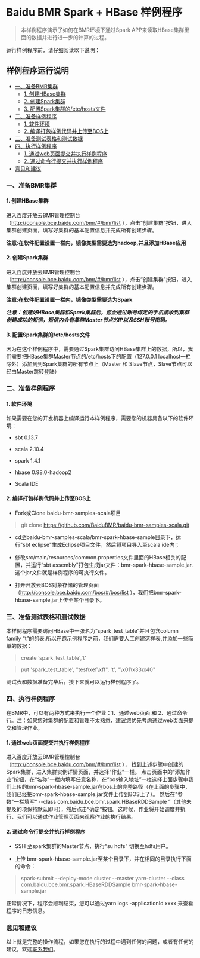 # Baidu BMR Spark + HBase 样例程序

> 本样例程序演示了如何在BMR环境下通过Spark APP来读取HBase集群里面的数据并进行进一步的计算的过程。

运行样例程序前，请仔细阅读以下说明：

## <a name='TOC'>样例程序运行说明</a>

  * [一、准备BMR集群](#prepare_cluster)
    - [1. 创建HBase集群](#prepare_cluster_hbase)
    - [2. 创建Spark集群](#prepare_cluster_spark)
    - [3. 配置Spark集群的/etc/hosts文件](#prepare_cluster_config)
  * [二、准备样例程序](#prepare_example)
    - [1. 软件环境](#prepare_example_software)
    - [2. 编译打包样例代码并上传至BOS上](#prepare_example_package)
  * [三、准备测试表格和测试数据](#prepare_data)
  * [四、执行样例程序](#exec_prog)
    - [1. 通过web页面提交并执行样例程序](#exec_prog_web)
    - [2. 通过命令行提交并执行样例程序](#exec_prog_cmd)
  * [意见和建议](#feedback)


### <a name="prepare_cluster">一、准备BMR集群</a>
#### <a name="prepare_cluster_hbase">1. 创建HBase集群</a>
进入百度开放云BMR管理控制台（http://console.bce.baidu.com/bmr/#/bmr/list ），点击“创建集群”按钮，进入集群创建页面，填写好集群的基本配置信息并完成所有创建步骤。

**注意:在软件配置设置一栏内，镜像类型需要选为hadoop,并且添加HBase应用**

#### <a name="prepare_cluster_spark">2. 创建Spark集群</a>
进入百度开放云BMR管理控制台（http://console.bce.baidu.com/bmr/#/bmr/list ），点击“创建集群”按钮，进入集群创建页面，填写好集群的基本配置信息并完成所有创建步骤。

**注意:在软件配置设置一栏内，镜像类型需要选为Spark**

***注意：创建好HBase集群和Spark集群后，您会通过账号绑定的手机接收到集群创建成功的短信，短信内会有集群Master节点的IP以及SSH账号密码。***

#### <a name="prepare_cluster_config">3. 配置Spark集群的/etc/hosts文件</a>

因为在这个样例程序中，需要通过Spark集群访问HBase集群上的数据，所以，我们需要把HBase集群Master节点的/etc/hosts下的配置（127.0.0.1 localhost一栏除外）添加到到Spark集群的所有节点上（Master 和 Slave节点，Slave节点可以经由Master跳转登陆）

### <a name="prepare_example">二、准备样例程序</a>

#### <a name="prepare_example_software">1. 软件环境</a>
如果需要在您的开发机器上编译运行本样例程序，需要您的机器具备以下的软件环境：

* sbt 0.13.7

* scala 2.10.4

* spark 1.4.1

* hbase 0.98.0-hadoop2

* Scala IDE

#### <a name="prepare_example_package">2. 编译打包样例代码并上传至BOS上</a>

* Fork或Clone baidu-bmr-samples-scala项目

> git clone https://github.com/BaiduBMR/baidu-bmr-samples-scala.git
	
* cd至baidu-bmr-samples-scala/bmr-spark-hbase-sample目录下，运行"sbt eclipse"生成Eclipse项目文件，然后将项目导入至scala ide内；

* 修改src/main/resources/common.properties文件里面的HBase相关的配置，并运行“sbt assembly"打包生成jar文件：bmr-spark-hbase-sample.jar. 这个jar文件就是样例程序的可执行文件。

* 打开开放云BOS对象存储的管理页面（http://console.bce.baidu.com/bos/#/bos/list ），我们把bmr-spark-hbase-sample.jar上传至某个目录下。

### <a name="prepare_data">三、准备测试表格和测试数据</a>

本样例程序需要访问HBase中一张名为“spark_test_table”并且包含column family “t”的的表.所以在跑示例程序之前，我们需要人工创建这样表,并添加一些简单的数据：

> create ‘spark_test_table','t'

> put 'spark_test_table', "test\xef\xff", 't', "\x01\x33\x40"

测试表和数据准备完毕后，接下来就可以运行样例程序了。

### <a name="exec_prog">四、执行样例程序</a>

在BMR中，可以有两种方式来执行一个作业：1、通过web页面 和 2、通过命令行。注：如果您对集群的配置和管理不太熟悉，建议您优先考虑通过web页面来提交和管理作业。

#### <a name="exec_prog_web">1. 通过web页面提交并执行样例程序</a>

进入百度开放云BMR管理控制台（http://console.bce.baidu.com/bmr/#/bmr/list ）， 找到上述步骤中创建的Spark集群，进入集群实例详情页面，并选择“作业”一栏。
点击页面中的“添加作业”按钮，在“名称”一栏内填写任意名称，在“bos输入地址”一栏选择上面步骤中我们上传的bmr-spark-hbase-sample.jar在bos上的完整路径（在上面的步骤中，我们已经把bmr-spark-hbase-sample.jar文件上传到BOS上了）。
然后在"参数"一栏填写“ --class com.baidu.bce.bmr.spark.HBaseRDDSample ”（其他未提及的项保持默认即可），然后点击“确定”按钮。这时候，作业将开始调度并执行，我们可以通过作业管理页面来观察作业的执行结果。

#### <a name="exec_prog_cmd">2. 通过命令行提交并执行样例程序</a>

* SSH 至spark集群的Master节点，执行“su hdfs” 切换至hdfs用户。

* 上传 bmr-spark-hbase-sample.jar至某个目录下，并在相同的目录执行下面的命令：

> spark-submit --deploy-mode cluster  --master  yarn-cluster --class com.baidu.bce.bmr.spark.HBaseRDDSample bmr-spark-hbase-sample.jar

正常情况下，程序会顺利结束，您可以通过yarn logs -applicationId xxxx  来查看程序的日志信息。

### <a name="feedback">意见和建议</a>
以上就是完整的操作流程，如果您在执行的过程中遇到任何的问题，或者有任何的建议，欢迎<a href="http://ticket.bce.baidu.com/#/ticket/create">联系我们</a>。
